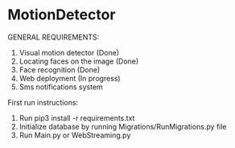 # MotionDetector

GENERAL REQUIREMENTS:

1. Visual motion detector (Done)
2. Locating faces on the image (Done)
3. Face recognition (Done)
4. Web deployment (In progress)
5. Sms notifications system


First run instructions:
1. Run pip3 install -r requirements.txt
2. Initialize database by running Migrations/RunMigrations.py file
3. Run Main.py or WebStreaming.py
